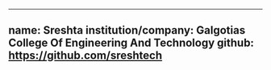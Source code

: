 
---
name: Sreshta
institution/company: Galgotias College Of Engineering And Technology
github: https://github.com/sreshtech
---
